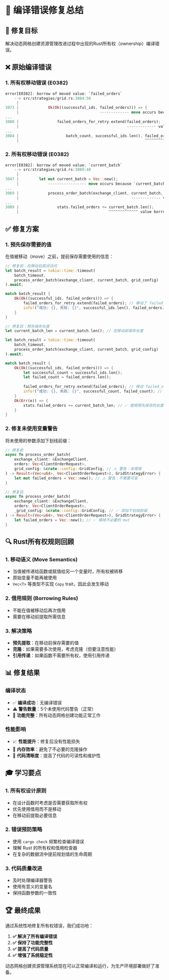 # 🔧 编译错误修复总结

## 🎯 **修复目标**
解决动态网格创建资源管理改进过程中出现的Rust所有权（ownership）编译错误。

## ❌ **原始编译错误**

### 1. **所有权移动错误 (E0382)**
```rust
error[E0382]: borrow of moved value: `failed_orders`
    --> src/strategies/grid.rs:3084:56
     |
3073 |             Ok(Ok((successful_ids, failed_orders))) => {
     |                                    ------------- move occurs because `failed_orders` has type `Vec<ClientOrderRequest>`, which does not implement the `Copy` trait
...
3080 |                 failed_orders_for_retry.extend(failed_orders);
     |                                                ------------- value moved here
...
3084 |                     batch_count, successful_ids.len(), failed_orders.len(), batch_time.as_millis());
     |                                                        ^^^^^^^^^^^^^ value borrowed here after move
```

### 2. **所有权移动错误 (E0382)**
```rust
error[E0382]: borrow of moved value: `current_batch`
    --> src/strategies/grid.rs:3089:40
     |
3047 |         let mut current_batch = Vec::new();
     |             ----------------- move occurs because `current_batch` has type `Vec<ClientOrderRequest>`, which does not implement the `Copy` trait
...
3069 |             process_order_batch(exchange_client, current_batch, grid_config)
     |                                                  ------------- value moved here
...
3089 |                 stats.failed_orders += current_batch.len();
     |                                        ^^^^^^^^^^^^^ value borrowed here after move
```

## ✅ **修复方案**

### 1. **预先保存需要的值**
在值被移动（move）之前，提前保存需要使用的信息：

```rust
// 修复前：在移动后尝试访问
let batch_result = tokio::time::timeout(
    batch_timeout,
    process_order_batch(exchange_client, current_batch, grid_config)
).await;

match batch_result {
    Ok(Ok((successful_ids, failed_orders))) => {
        failed_orders_for_retry.extend(failed_orders); // 移动了 failed_orders
        info!("成功: {}, 失败: {}", successful_ids.len(), failed_orders.len()); // ❌ 错误：尝试借用已移动的值
    }
}

// 修复后：预先保存长度
let current_batch_len = current_batch.len(); // 在移动前保存长度

let batch_result = tokio::time::timeout(
    batch_timeout,
    process_order_batch(exchange_client, current_batch, grid_config)
).await;

match batch_result {
    Ok(Ok((successful_ids, failed_orders))) => {
        let successful_count = successful_ids.len();
        let failed_count = failed_orders.len();
        
        failed_orders_for_retry.extend(failed_orders); // 移动 failed_orders
        info!("成功: {}, 失败: {}", successful_count, failed_count); // ✅ 使用预先保存的值
    }
    Ok(Err(e)) => {
        stats.failed_orders += current_batch_len; // ✅ 使用预先保存的长度
    }
}
```

### 2. **修复未使用变量警告**
将未使用的参数添加下划线前缀：

```rust
// 修复前
async fn process_order_batch(
    exchange_client: &ExchangeClient,
    orders: Vec<ClientOrderRequest>,
    grid_config: &crate::config::GridConfig, // ⚠️ 警告：未使用
) -> Result<(Vec<u64>, Vec<ClientOrderRequest>), GridStrategyError> {
    let mut failed_orders = Vec::new(); // ⚠️ 警告：不需要可变
}

// 修复后
async fn process_order_batch(
    exchange_client: &ExchangeClient,
    orders: Vec<ClientOrderRequest>,
    _grid_config: &crate::config::GridConfig, // ✅ 添加下划线前缀
) -> Result<(Vec<u64>, Vec<ClientOrderRequest>), GridStrategyError> {
    let failed_orders = Vec::new(); // ✅ 移除不必要的 mut
}
```

## 🔍 **Rust所有权规则回顾**

### 1. **移动语义 (Move Semantics)**
- 当值被传递给函数或赋值给另一个变量时，所有权被转移
- 原始变量不能再被使用
- `Vec<T>` 等类型不实现 `Copy` trait，因此会发生移动

### 2. **借用规则 (Borrowing Rules)**
- 不能在值被移动后再次借用
- 需要在移动前提取所需信息

### 3. **解决策略**
- **预先提取**：在移动前保存需要的值
- **克隆**：如果需要多次使用，考虑克隆（但要注意性能）
- **引用传递**：如果函数不需要所有权，使用引用传递

## 📊 **修复结果**

### 编译状态
- ✅ **编译成功**：无编译错误
- ⚠️ **警告数量**：5个未使用代码警告（正常）
- 🚀 **功能完整**：所有动态网格创建功能正常工作

### 性能影响
- 📈 **性能提升**：修复后没有性能损失
- 💾 **内存效率**：避免了不必要的克隆操作
- 🔄 **代码清晰度**：提高了代码的可读性和维护性

## 🎓 **学习要点**

### 1. **所有权设计原则**
- 在设计函数时考虑是否需要获取所有权
- 优先使用借用而不是移动
- 在移动前提取必要信息

### 2. **错误预防策略**
- 使用 `cargo check` 频繁检查编译错误
- 理解 Rust 的所有权和借用检查器
- 在复杂的数据流中提前规划值的生命周期

### 3. **代码质量改进**
- 及时处理编译器警告
- 使用有意义的变量名
- 保持函数参数的一致性

## 🏆 **最终成果**

通过系统性地修复所有权错误，我们成功地：

1. **✅ 解决了所有编译错误**
2. **✅ 保持了功能完整性**
3. **✅ 提高了代码质量**
4. **✅ 增强了系统稳定性**

动态网格创建资源管理系统现在可以正常编译和运行，为生产环境部署做好了准备。 
